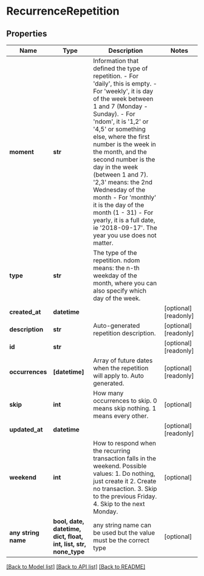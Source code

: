 # RecurrenceRepetition


## Properties
Name | Type | Description | Notes
------------ | ------------- | ------------- | -------------
**moment** | **str** | Information that defined the type of repetition. - For &#39;daily&#39;, this is empty. - For &#39;weekly&#39;, it is day of the week between 1 and 7 (Monday - Sunday). - For &#39;ndom&#39;, it is &#39;1,2&#39; or &#39;4,5&#39; or something else, where the first number is the week in the month, and the second number is the day in the week (between 1 and 7). &#39;2,3&#39; means: the 2nd Wednesday of the month - For &#39;monthly&#39; it is the day of the month (1 - 31) - For yearly, it is a full date, ie &#39;2018-09-17&#39;. The year you use does not matter.  | 
**type** | **str** | The type of the repetition. ndom means: the n-th weekday of the month, where you can also specify which day of the week. | 
**created_at** | **datetime** |  | [optional] [readonly] 
**description** | **str** | Auto-generated repetition description. | [optional] [readonly] 
**id** | **str** |  | [optional] [readonly] 
**occurrences** | **[datetime]** | Array of future dates when the repetition will apply to. Auto generated. | [optional] [readonly] 
**skip** | **int** | How many occurrences to skip. 0 means skip nothing. 1 means every other. | [optional] 
**updated_at** | **datetime** |  | [optional] [readonly] 
**weekend** | **int** | How to respond when the recurring transaction falls in the weekend. Possible values: 1. Do nothing, just create it 2. Create no transaction. 3. Skip to the previous Friday. 4. Skip to the next Monday.  | [optional] 
**any string name** | **bool, date, datetime, dict, float, int, list, str, none_type** | any string name can be used but the value must be the correct type | [optional]

[[Back to Model list]](../README.md#documentation-for-models) [[Back to API list]](../README.md#documentation-for-api-endpoints) [[Back to README]](../README.md)


